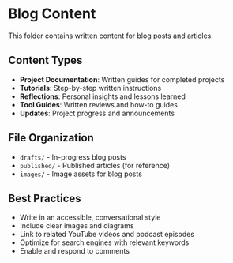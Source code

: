 # Blog Content

This folder contains written content for blog posts and articles.

## Content Types

- **Project Documentation**: Written guides for completed projects
- **Tutorials**: Step-by-step written instructions
- **Reflections**: Personal insights and lessons learned
- **Tool Guides**: Written reviews and how-to guides
- **Updates**: Project progress and announcements

## File Organization

- `drafts/` - In-progress blog posts
- `published/` - Published articles (for reference)
- `images/` - Image assets for blog posts

## Best Practices

- Write in an accessible, conversational style
- Include clear images and diagrams
- Link to related YouTube videos and podcast episodes
- Optimize for search engines with relevant keywords
- Enable and respond to comments
